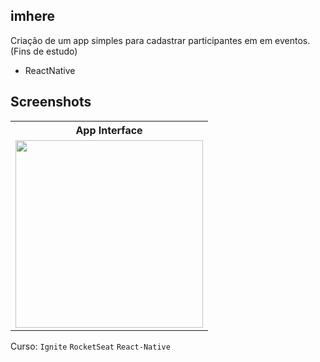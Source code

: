 ## imhere
Criação de um app simples para cadastrar participantes em em eventos. (Fins de estudo)

- ReactNative

## Screenshots
<table>
	<tr>
		<th width="100%">
			App Interface<br>
		</th>
	</tr>
	<tr>
		<td>
			<img width="300" src="https://github.com/carlosjunior1983/imhere/blob/main/print_app.png">
		</td>
	</tr>
</table>


Curso: `Ignite` `RocketSeat` `React-Native`
